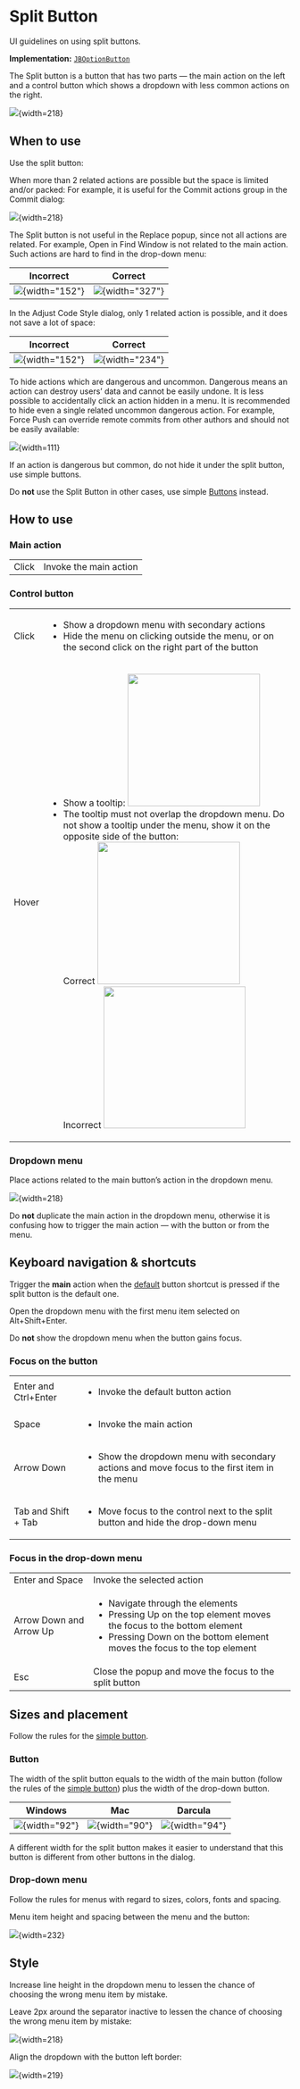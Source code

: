<!-- Copyright 2000-2024 JetBrains s.r.o. and contributors. Use of this source code is governed by the Apache 2.0 license. -->

# Split Button

<link-summary>UI guidelines on using split buttons.</link-summary>

<tldr>

**Implementation:** [`JBOptionButton`](%gh-ic%/platform/platform-api/src/com/intellij/ui/components/JBOptionButton.kt)

</tldr>

The Split button is a button that has two parts — the main action on the left and a control button which shows a dropdown with less common actions on the right.

![](button-and-dropdown-menu.png){width=218}

## When to use

<p>Use the split button:</p>

When more than 2 related actions are possible but the space is limited and/or packed:
For example, it is useful for the Commit actions group in the <control>Commit</control> dialog:

![](button-and-dropdown-menu.png){width=218}

The Split button is not useful in the <control>Replace</control> popup, since not all actions are related.
For example, <control>Open in Find Window</control>
is not related to the main action. Such actions are hard to find in the drop-down menu:

| <format color="Red" style="bold">Incorrect</format> | <format color="Green" style="bold">Correct</format> |
|-----------------------------------------------------|-----------------------------------------------------|
| ![](not-related-incorrect.png){width="152"}         | ![](not-related.png){width="327"}                   |

In the <control>Adjust Code Style</control> dialog, only 1 related action is possible, and it does not save a lot of space:

| <format color="Red" style="bold">Incorrect</format> | <format color="Green" style="bold">Correct</format> |
|-----------------------------------------------------|-----------------------------------------------------|
| ![](space-not-limited-incorrect.png){width="152"}   | ![](space-not-limited.png){width="234"}             |

To hide actions which are dangerous and uncommon. Dangerous means an action can destroy users’ data and cannot be easily undone.
It is less possible to accidentally click an action hidden in a menu.
It is recommended to hide even a single related uncommon dangerous action.
For example, <control>Force Push</control> can override remote commits from other authors and should not be easily available:

![](dangerous.png){width=111}

<p>If an action is dangerous but common, do not hide it under the split button, use simple buttons.

[//]: # (TODO: An action should follow the <a href="dangerous_actions.md">principles for dangerous actions</a> behavior.)
</p>

Do **not** use the Split Button in other cases, use simple [Buttons](button.topic) instead.

## How to use

### Main action

<table style="none">
  <tr>
    <td>Click</td>
    <td>Invoke the main action</td>
  </tr>
</table>

### Control button

<table style="none">
  <tr>
    <td>Click</td>
    <td>
        <ul>
            <li>Show a dropdown menu with secondary actions</li>
            <li>Hide the menu on clicking outside the menu, or on the second click on the right part of the button</li>
        </ul>
    </td>
  </tr>
  <tr>
    <td>Hover</td>
    <td>
        <ul>
            <li>Show a tooltip:
                <img src="tooltip-button.png" width="237" /></li>
            <li>
                The tooltip must not overlap the dropdown menu. Do not show a tooltip under the menu, show it on the opposite side of the button:
                <br/>
                <format color="Green" style="bold">Correct</format>
                <img src="tooltip-correct.png" width="255" />
                <br/>
                <format color="Red" style="bold">Incorrect</format>
                <img src="tooltip-incorrect.png" width="254" />
            </li>
        </ul>
    </td>
  </tr>
</table>

### Dropdown menu

Place actions related to the main button’s action in the dropdown menu.

![](dropdown-menu.png){width=218}

Do **not** duplicate the main action in the dropdown menu, otherwise it is confusing how to trigger the main action — with the button or from the menu.

[//]: # (### Reduce split button to simple action buttons)

[//]: # ()

[//]: # (The Split button can be reduced to simple action buttons which are laid out automatically next to each other. This is controlled by the following option in settings:)

[//]: # (<ui-path>Settings | Appearance & Behavior | Appearance | Merge buttons in dialogs</ui-path>)

[//]: # ()

[//]: # (<p>For example, the <control>Commit</control> button reduced to its components &#40;the option is disabled&#41; looks like the following:</p>)

[//]: # ()

[//]: # (![]&#40;reduced.png&#41;{width=500})

## Keyboard navigation & shortcuts

Trigger the **main** action when the [default](button.topic#default) button shortcut is pressed if the split button is the default one.

Open the dropdown menu with the first menu item selected on <shortcut>Alt+Shift+Enter</shortcut>.

Do **not** show the dropdown menu when the button gains focus.

### Focus on the button

<table style="none">
  <tr>
    <td><shortcut>Enter</shortcut> and <shortcut>Ctrl+Enter</shortcut></td>
    <td><ul><li>Invoke the default button action</li></ul></td>
  </tr>
  <tr>
    <td><shortcut>Space</shortcut></td>
    <td><ul><li>Invoke the main action</li></ul></td>
  </tr>
  <tr>
    <td><shortcut>Arrow Down</shortcut></td>
    <td><ul><li>Show the dropdown menu with secondary actions and move focus to the first item in the menu</li></ul></td>
  </tr>
  <tr>
    <td><shortcut>Tab</shortcut> and <shortcut>Shift + Tab</shortcut></td>
    <td><ul><li>Move focus to the control next to the split button and hide the drop-down menu</li></ul></td>
  </tr>
</table>

### Focus in the drop-down menu

<table style="none">
  <tr>
    <td><shortcut>Enter</shortcut> and <shortcut>Space</shortcut></td>
    <td>Invoke the selected action</td>
  </tr>
  <tr>
    <td><shortcut>Arrow Down</shortcut> and <shortcut>Arrow Up</shortcut></td>
    <td>
        <ul>
            <li>Navigate through the elements</li>
            <li>Pressing Up on the top element moves the focus to the bottom element</li>
            <li>Pressing Down on the bottom element moves the focus to the top element</li>
        </ul>
    </td>
  </tr>
  <tr>
    <td><shortcut>Esc</shortcut></td>
    <td>Close the popup and move the focus to the split button</td>
  </tr>
</table>

## Sizes and placement

Follow the rules for the [simple button](button.topic#sizes-and-placement).

### Button

The width of the split button equals to the width of the main button (follow the rules of the [simple button](button.topic)) plus the width of the drop-down button.

| Windows                              | Mac                            | Darcula                            |
|--------------------------------------|--------------------------------|------------------------------------|
| ![](win-button-size.png){width="92"} | ![](mac-sizes.png){width="90"} | ![](darcula-sizes.png){width="94"} |

A different width for the split button makes it easier to understand that this button is different from other buttons in the dialog.

### Drop-down menu

Follow the rules for menus with regard to sizes, colors, fonts and spacing.

Menu item height and spacing between the menu and the button:

![](button-and-dropdown-sizes.png){width=232}

## Style

Increase line height in the dropdown menu to lessen the chance of choosing the wrong menu item by mistake.

Leave 2px around the separator inactive to lessen the chance of choosing the wrong menu item by mistake:

![](selected.png){width=218}

Align the dropdown with the button left border:

![](split_button_alignment.png){width=219}

